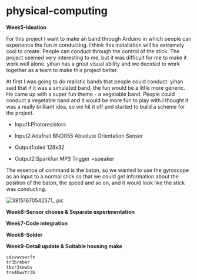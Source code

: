 # physical-computing

**Week5-Ideation**


For this project I want to make an band through Arduino in which people can experience the fun in conducting. I think this installation will be extremely cool to create. People can conduct through the control of the stick. The project seemed very interesting to me, but it was difficult for me to make it work well alone. yihan has a great visual ability and we decided to work together as a team to make this project better.

At first I was going to do realistic bands that people could conduct. yihan said that if it was a simulated band, the fun would be a little more generic. He came up with a super fun theme - a vegetable band. People could conduct a vegetable band and it would be more fun to play with.I thought it was a really brilliant idea, so we hit it off and started to build a scheme for the project.

* Input1:Photoresistors

* Input2:Adafruit BNO055 Absolute Orientation Sensor

* Output1:oled 128x32

* Output2:Sparkfun MP3 Trigger +speaker

The essence of command is the baton, so we wanted to use the gyroscope as an input to a normal stick so that we could get information about the position of the baton, the speed and so on, and it would look like the stick was conducting.


![38151670542571_ pic](https://user-images.githubusercontent.com/112803802/206593683-0e1e9cb5-1e91-4881-8f09-e6b97a7dd8d8.jpg)



**Week6-Sensor choose & Separate experimentation**

**Week7-Code integration**

**Week8-Solder**

**Week9-Detail update & Suitable housing make**

```
cdsvwvswrfv
tr3breber
tbvr3tewbv
tre4bwvtr3b
```
